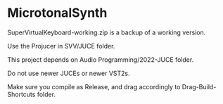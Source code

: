 # MicrotonalSynth

SuperVirtualKeyboard-working.zip is a backup of a working version.

Use the Projucer in SVV/JUCE folder.

This project depends on Audio Programming/2022-JUCE folder.

Do not use newer JUCEs or newer VST2s.

Make sure you compile as Release, and drag accordingly to Drag-Build-Shortcuts folder.

